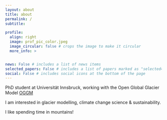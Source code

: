```yaml
---
layout: about
title: about
permalink: /
subtitle: 

profile:
  align: right
  image: prof_pic_color.jpeg
  image_circular: false # crops the image to make it circular
  more_info: >


news: False # includes a list of news items
selected_papers: False # includes a list of papers marked as "selected={true}"
social: False # includes social icons at the bottom of the page
---
```



PhD student at Universität Innsbruck, working with the Open Global Glacier Model [OGGM](https://oggm.org/)

I am interested in glacier modelling, climate change science & sustainability. 

I like spending time in mountains!
